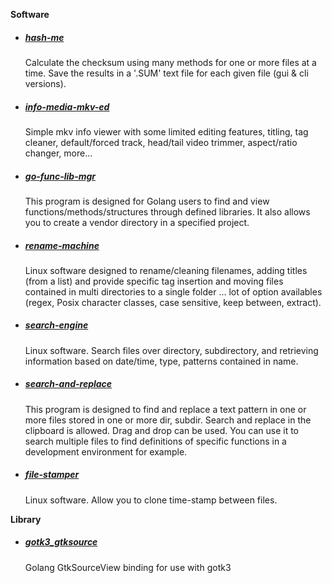 **Software**

- ##### [hash-me](https://hfmrow.github.io/hash-me)
  
  Calculate the checksum using many methods for one or more 
  files at a time. Save the results in a '.SUM' text file for each given 
  file (gui & cli versions).

- ##### [info-media-mkv-ed](https://hfmrow.github.io/info-media-mkv-ed)
  
  Simple mkv info viewer with some limited editing features, 
  titling, tag cleaner, default/forced track, head/tail video trimmer, 
  aspect/ratio changer, more...

- ##### [go-func-lib-mgr](https://hfmrow.github.io/go-func-lib-mgr)
  
  This program is designed for Golang users to find and view 
  functions/methods/structures through defined libraries. It also allows 
  you to create a vendor directory in a specified project.

- ##### [rename-machine](https://hfmrow.github.io/rename-machine)
  
  Linux software designed to rename/cleaning filenames, adding titles 
  (from a list) and provide specific tag insertion and moving files 
  contained in multi directories to a single folder ... lot of option 
  availables (regex, Posix character classes, case sensitive, keep 
  between, extract).

- ##### [search-engine](https://hfmrow.github.io/search-engine)
  
  Linux software. Search files over directory, subdirectory, and
   retrieving information based on date/time, type, patterns contained in 
  name.

- ##### [search-and-replace](https://hfmrow.github.io/search-and-replace)
  
  This program is designed to find and replace a text pattern in one or 
  more files stored in one or more dir, subdir. Search and replace in the 
  clipboard is allowed. Drag and drop can be used. You can use it to 
  search multiple files to find definitions of specific functions in a 
  development environment for example.

- ##### [file-stamper](https://hfmrow.github.io/file-stamper)
  
  Linux software. Allow you to clone time-stamp between files.

**Library**

- ##### [gotk3_gtksource](https://github.com/hfmrow/gotk3_gtksource)
  
  Golang GtkSourceView binding for use with gotk3
